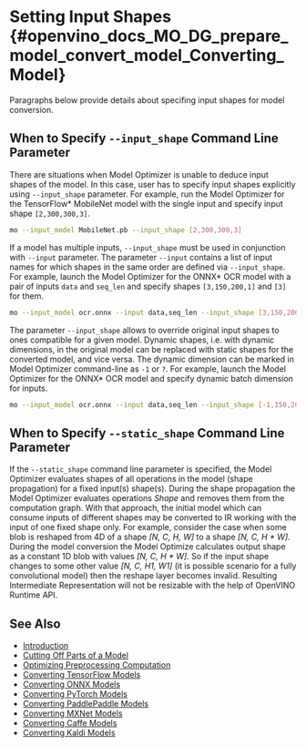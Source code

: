 # Setting Input Shapes {#openvino_docs_MO_DG_prepare_model_convert_model_Converting_Model}

Paragraphs below provide details about specifing input shapes for model conversion.

## When to Specify `--input_shape` Command Line Parameter <a name="when_to_specify_input_shapes"></a>
There are situations when Model Optimizer is unable to deduce input shapes of the model. In this case, user has to specify input shapes explicitly
using `--input_shape` parameter. For example, run the Model Optimizer for the TensorFlow* MobileNet model with the single input
and specify input shape `[2,300,300,3]`.

```sh
mo --input_model MobileNet.pb --input_shape [2,300,300,3]
```

If a model has multiple inputs, `--input_shape` must be used in conjunction with `--input` parameter.
The parameter `--input` contains a list of input names for which shapes in the same order are defined via `--input_shape`.
For example, launch the Model Optimizer for the ONNX* OCR model with a pair of inputs `data` and `seq_len` 
and specify shapes `[3,150,200,1]` and `[3]` for them.

```sh
mo --input_model ocr.onnx --input data,seq_len --input_shape [3,150,200,1],[3]
```

The parameter `--input_shape` allows to override original input shapes to ones compatible for a given model.
Dynamic shapes, i.e. with dynamic dimensions, in the original model can be replaced with static shapes for the converted model, and vice versa.
The dynamic dimension can be marked in Model Optimizer command-line as `-1` or `?`.
For example, launch the Model Optimizer for the ONNX* OCR model and specify dynamic batch dimension for inputs.

```sh
mo --input_model ocr.onnx --input data,seq_len --input_shape [-1,150,200,1],[-1]
```

## When to Specify `--static_shape` Command Line Parameter
If the `--static_shape` command line parameter is specified, the Model Optimizer evaluates shapes of all operations in the model (shape propagation)
for a fixed input(s) shape(s). During the shape propagation the Model Optimizer evaluates operations *Shape* and removes them from the computation graph.
With that approach, the initial model which can consume inputs of different shapes may be converted to IR working with the input of one fixed shape only.
For example, consider the case when some blob is reshaped from 4D of a shape *[N, C, H, W]* to a shape *[N, C, H \* W]*.
During the model conversion the Model Optimize calculates output shape as a constant 1D blob with values *[N, C, H \* W]*.
So if the input shape changes to some other value *[N, C, H1, W1]* (it is possible scenario for a fully convolutional model) then the reshape layer
becomes invalid. Resulting Intermediate Representation will not be resizable with the help of OpenVINO Runtime API.

## See Also
* [Introduction](../../Deep_Learning_Model_Optimizer_DevGuide.md)
* [Cutting Off Parts of a Model](Cutting_Model.md)
* [Optimizing Preprocessing Computation](../Additional_Optimizations.md)
* [Converting TensorFlow Models](Convert_Model_From_TensorFlow.md)
* [Converting ONNX Models](Convert_Model_From_ONNX.md)
* [Converting PyTorch Models](Convert_Model_From_PyTorch.md)
* [Converting PaddlePaddle Models](Convert_Model_From_Paddle.md)
* [Converting MXNet Models](Convert_Model_From_MxNet.md)
* [Converting Caffe Models](Convert_Model_From_Caffe.md)
* [Converting Kaldi Models](Convert_Model_From_Kaldi.md)
